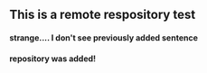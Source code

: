 ## This is a remote respository test



#### strange.... I don't see previously added sentence


#### repository was added!